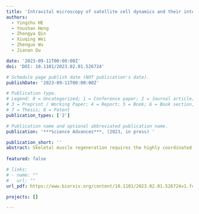 ```yaml
---
title: 'Intravital microscopy of satellite cell dynamics and their interaction with myeloid cells during skeletal muscle regeneration'
authors:
  - Yingzhu HE
  - Youshan Heng
  - Zhongya Qin
  - Xiuqing Wei
  - Zhenguo Wu
  - Jianan Qu

date: '2023-09-11T00:00:00Z'
doi: 'DOI: 10.1101/2023.02.01.526724'

# Schedule page publish date (NOT publication's date).
publishDate: '2023-09-11T00:00:00Z'

# Publication type.
# Legend: 0 = Uncategorized; 1 = Conference paper; 2 = Journal article;
# 3 = Preprint / Working Paper; 4 = Report; 5 = Book; 6 = Book section;
# 7 = Thesis; 8 = Patent
publication_types: ['2']

# Publication name and optional abbreviated publication name.
publication: '***Science Advances***, (2023, in press) '

publication_short: ''
abstract: Skeletal muscle regeneration requires the highly coordinated cooperation of muscle satellite cells (MuSCs) with other cellular components. However, due to technical limitations, it remains unclear how MuSCs dynamically interact with non-myogenic cells, especially myeloid cells, in live animals. In this work, we developed a dual-laser multimodal nonlinear optical microscope platform to serve as an effective tool for studying the real-time interaction between MuSCs and non-myogenic cells during the early phase of muscle regeneration. Increased cell volume and mitochondrial mass, cell density, and myotube formation are indicative of MuSCs activation/growth, proliferation, and differentiation, respectively. Using 3D time-lapse imaging on live reporter mice containing both red fluorescence protein (RFP)-labeled macrophages and yellow fluorescence protein (YFP)-labeled MuSCs, and taking advantages of the autofluorescence of reduced nicotinamide adenine dinucleotide (NADH), we monitored the real-time spatiotemporal interaction between RFP+ macrophages/RFP- non-myogenic cells and YFP+ muscle stem/progenitor cells during the activation and the proliferation stages of regeneration. Our results indicated that their cell-cell contact was transient in nature. By inhibiting macrophage infiltration, we further showed that direct cell-cell contact between macrophages and MuSCs was not required for early activation of MuSCs before the proliferation stage. However, decreased macrophage infiltration impeded the proliferation and differentiation of MuSCs and also led to intramuscular fibrosis. Besides, neutrophil depletion in the CCR2 deficient mice did not delay the initial growth of MuSCs. These findings provide a new perspective on myeloid cells’ role during muscle regeneration.
  
featured: false

# links:
# - name: ""
#   url: ""
url_pdf: https://www.biorxiv.org/content/10.1101/2023.02.01.526724v1.full.pdf

projects: []

---
```





